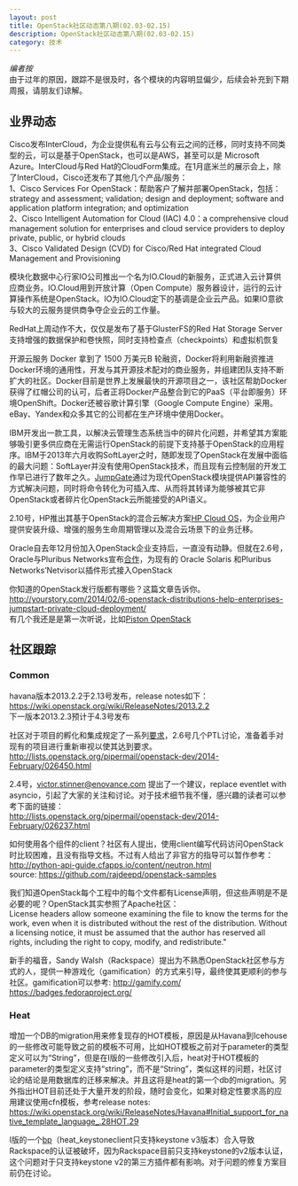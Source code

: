 ```yaml
---
layout: post
title: OpenStack社区动态第八期(02.03-02.15)
description: OpenStack社区动态第八期(02.03-02.15)
category: 技术
---
```


*编者按*  
由于过年的原因，跟踪不是很及时，各个模块的内容明显偏少，后续会补充到下期周报，请朋友们谅解。

## 业界动态
Cisco发布InterCloud，为企业提供私有云与公有云之间的迁移，同时支持不同类型的云，可以是基于OpenStack，也可以是AWS，甚至可以是 Microsoft Azure。InterCloud与Red Hat的CloudForm集成。在1月底米兰的展示会上，除了InterCloud，Cisco还发布了其他几个产品/服务：  
1、Cisco Services For OpenStack：帮助客户了解并部署OpenStack，包括：strategy and assessment; validation; design and deployment; software and application platform integration; and optimization  
2、Cisco Intelligent Automation for Cloud (IAC) 4.0：a comprehensive cloud management solution for enterprises and cloud service providers to deploy private, public, or hybrid clouds  
3、Cisco Validated Design (CVD) for Cisco/Red Hat integrated Cloud Management and Provisioning

模块化数据中心行家IO公司推出一个名为IO.Cloud的新服务，正式进入云计算供应商业务。IO.Cloud用到开放计算（Open Compute）服务器设计，运行的云计算操作系统是OpenStack。IO为IO.Cloud定下的基调是企业云产品。如果IO意欲与较大的云服务提供商争夺企业云的工作量。

RedHat上周动作不大，仅仅是发布了基于GlusterFS的Red Hat Storage Server支持增强的数据保护和卷快照，同时支持检查点（checkpoints）和虚拟机恢复

开源云服务 Docker 拿到了 1500 万美元B 轮融资，Docker将利用新融资推进Docker环境的通用性，开发与其开源技术配对的商业服务，并组建团队支持不断扩大的社区。Docker目前是世界上发展最快的开源项目之一，该社区帮助Docker获得了红帽公司的认可，后者正将Docker产品整合到它的PaaS（平台即服务）环境OpenShift。Docker还被谷歌计算引擎（Google Compute Engine）采用。eBay、Yandex和众多其它的公司都在生产环境中使用Docker。

IBM开发出一款工具，以解决云管理生态系统当中的碎片化问题，并希望其方案能够吸引更多供应商在无需运行OpenStack的前提下支持基于OpenStack的应用程序。IBM于2013年六月收购SoftLayer之时，随即发现了OpenStack在发展中面临的最大问题：SoftLayer并没有使用OpenStack技术，而且现有云控制层的开发工作早已进行了数年之久。[JumpGate](https://github.com/softlayer/jumpgate)通过为现代OpenStack模块提供API兼容性的方式解决问题，同时将命令转化为可插入库、从而将其转译为能够被其它非OpenStack或者碎片化OpenStack云所能接受的API语义。

2.10号，HP推出其基于OpenStack的混合云解决方案[HP Cloud OS](http://www8.hp.com/us/en/business-solutions/solution.html?compURI=1421776#.UvhTQ2KSyKI)，为企业用户提供安装升级、增强的服务生命周期管理以及混合云场景下的业务迁移。

Oracle自去年12月份加入OpenStack企业支持后，一直没有动静。但就在2.6号，Oracle与Pluribus Networks宣布[合作](http://www.oracle.com/us/corporate/press/2132552)，为现有的 Oracle Solaris 和Pluribus Networks’Netvisor以插件形式接入OpenStack

你知道的OpenStack发行版都有哪些？这篇文章告诉你。  
<http://yourstory.com/2014/02/6-openstack-distributions-help-enterprises-jumpstart-private-cloud-deployment/>  
有几个我还是是第一次听说，比如[Piston OpenStack](http://www.pistoncloud.com/openstack-cloud-software/technology/)

## 社区跟踪

### Common
havana版本2013.2.2于2.13号发布，release notes如下：  
<https://wiki.openstack.org/wiki/ReleaseNotes/2013.2.2>  
下一版本2013.2.3预计于4.3号发布

社区对于项目的孵化和集成规定了一系列[要求](https://github.com/openstack/governance/blob/master/reference/incubation-integration-requirements)，2.6号几个PTL讨论，准备着手对现有的项目进行重新审视以使其达到要求。  
<http://lists.openstack.org/pipermail/openstack-dev/2014-February/026450.html> 

2.4号，victor.stinner@enovance.com   提出了一个建议，replace eventlet with asyncio，引起了大家的关注和讨论。对于技术细节我不懂，感兴趣的读者可以参考下面的链接：  
<http://lists.openstack.org/pipermail/openstack-dev/2014-February/026237.html>

如何使用各个组件的client？社区有人提出，使用client编写代码访问OpenStack时比较困难，且没有指导文档。不过有人给出了非官方的指导可以暂作参考：  
<http://python-api-guide.cfapps.io/content/neutron.html>  
source: <https://github.com/rajdeepd/openstack-samples>

我们知道OpenStack每个工程中的每个文件都有License声明，但这些声明是不是必要的呢？OpenStack其实参照了Apache社区：  
License headers allow someone examining the file to know the terms for
the work, even when it is distributed without the rest of the
distribution. Without a licensing notice, it must be assumed that the
author has reserved all rights, including the right to copy, modify,
and redistribute."

新手的福音，Sandy Walsh（Rackspace）提出为不熟悉OpenStack社区参与方式的人，提供一种游戏化（gamification）的方式来引导，最终使其更顺利的参与社区。gamification可以参考:  <http://gamify.com/>  
<https://badges.fedoraproject.org/>

### Heat
增加一个DB的migration用来修复现存的HOT模板，原因是从Havana到Icehouse的一些修改可能导致之前的模板不可用，比如HOT模板之前对于parameter的类型定义可以为“String”，但是在I版的一些修改引入后，heat对于HOT模板的parameter的类型定义支持“string”，而不是“String”，类似这样的问题，社区讨论的结论是用数据库的迁移来解决。并且这将是heat的第一个db的migration。另外指出HOT目前还处于大量开发的阶段，随时会变化，如果对稳定性要求高的应用建议使用cfn模板，参考release  notes:  https://wiki.openstack.org/wiki/ReleaseNotes/Havana#Initial_support_for_native_template_language_.28HOT.29

I版的一个[bp](https://bugs.launchpad.net/heat/+bug/1274201)（heat_keystoneclient只支持keystone v3版本）合入导致Rackspace的认证被破坏，因为Rackspace目前只支持keystone的v2版本认证，这个问题对于只支持keystone v2的第三方插件都有影响。对于问题的修复方案目前仍在讨论。